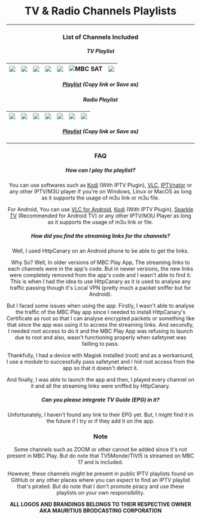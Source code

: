 <img src="https://github.com/tangymc/mbcchannels/blob/main/logos/mbc.png?raw=true" title="" alt="" data-align="center">

<center> <h1> TV & Radio Channels Playlists</h1> </center>

---

<center>
<h3>List of Channels Included</h3>
</center>

<center>
<h5>
TV Playlist
</h5>
</center>

| ![](https://github.com/tangymc/mbcchannels/raw/main/logos/tvchannels/mbc1.png) | ![](https://github.com/tangymc/mbcchannels/raw/main/logos/tvchannels/mbc2.png) | ![](https://github.com/tangymc/mbcchannels/raw/main/logos/tvchannels/mbc3.png) | ![](https://github.com/tangymc/mbcchannels/raw/main/logos/tvchannels/mbc4.png) | ![](https://github.com/tangymc/mbcchannels/raw/main/logos/tvchannels/mbc5.png) | ![MBC SAT](https://github.com/tangymc/mbcchannels/raw/main/logos/tvchannels/mbcsat.png) | ![](https://github.com/tangymc/mbcchannels/raw/main/logos/tvchannels/mbc17.png) |
| ------------------------------------------------------------------------------ | ------------------------------------------------------------------------------ | ------------------------------------------------------------------------------ | ------------------------------------------------------------------------------ | ------------------------------------------------------------------------------ | --------------------------------------------------------------------------------------- | ------------------------------------------------------------------------------- |

<center>   
<h5>
<a href="https://raw.githubusercontent.com/tangymc/mbcchannels/main/playlists/tvchannels.m3u">Playlist</a>
(Copy link or Save as)
</h5>
</center>

<center>
<h5>
Radio Playlist
</h5>
</center>

| ![](https://github.com/tangymc/mbcchannels/raw/main/logos/radiochannels/best_fm_live_100.png) | ![](https://github.com/tangymc/mbcchannels/raw/main/logos/radiochannels/kool_fm_100.png) | ![](https://github.com/tangymc/mbcchannels/raw/main/logos/radiochannels/nrj_logo.png) | ![](https://github.com/tangymc/mbcchannels/raw/main/logos/radiochannels/radio_maurice_100.png) | ![](https://github.com/tangymc/mbcchannels/raw/main/logos/radiochannels/radio_mauritius_100.png) | ![](https://github.com/tangymc/mbcchannels/raw/main/logos/radiochannels/rodfm_logo_white.png) | ![](https://github.com/tangymc/mbcchannels/raw/main/logos/radiochannels/taal_fm_100.png) |
| --------------------------------------------------------------------------------------------- | ---------------------------------------------------------------------------------------- | ------------------------------------------------------------------------------------- | ---------------------------------------------------------------------------------------------- | ------------------------------------------------------------------------------------------------ | --------------------------------------------------------------------------------------------- | ---------------------------------------------------------------------------------------- |

<center>   
<h5>
<a href="https://raw.githubusercontent.com/tangymc/mbcchannels/main/playlists/radiochannels.m3u">Playlist</a>
(Copy link or Save as)
</h5>

---

<center>
<h3>FAQ</h3>
</center>

##### How can I play the playlist?

You can use softwares such as [Kodi](https://kodi.tv) (With IPTV Plugin), [VLC](https://www.videolan.org/vlc), [IPTVnator](https://github.com/4gray/iptvnator) or any other IPTV/M3U player if you're on Windows, Linux or MacOS as long as it supports the usage of m3u link or m3u file.

For Android, You can use [VLC for Android](https://www.videolan.org/vlc/download-android.html), [Kodi](https://kodi.tv/download/android) (With IPTV Plugin), [Sparkle TV](https://sites.google.com/view/sparkleplayer/) (Recommended for Android TV) or any other IPTV/M3U Player as long as it supports the usage of m3u link or file.

##### How did you find the streaming links for the channels?

Well, I used HttpCanary on an Android phone to be able to get the links.

Why So? Well, In older versions of MBC Play App, The streaming links to each channels were in the app's code. But in newer versions, the new links were completely removed from the app's code and I wasn't able to find it. This is when I had the idea to use HttpCanary as it is used to analyse any traffic passing though it's Local VPN (pretty much a packet sniffer but for Android).

But I faced some issues when using the app. Firstly, I wasn't able to analyse the traffic of the MBC Play app since I needed to install HttpCanary's Certificate as root so that I can analyse encrypted packets or something like that since the app was using it to access the streaming links. And secondly, I needed root access to do it and the MBC Play App was refusing to launch due to root and also, wasn't functioning properly when safetynet was failling to pass.

Thankfully, I had a device with Magisk installed (root) and as a workaround, I use a module to successfully pass safetynet and I hid root access from the app so that it doesn't detect it.

And finally, I was able to launch the app and then, I played every channel on it and all the streaming links were sniffed by HttpCanary.

##### Can you please integrate TV Guide (EPG) in it?

Unfortunately, I haven't found any link to their EPG yet. But, I might find it in the future if I try or if they add it on the app.

<center>
<h3>Note</h3>
</center>

Some channels such as ZOOM or other cannot be added since it's not present in MBC Play. But do note that TV5Monde/TIVI5 is streamed on MBC 17 and is included.

However, these channels might be present in public IPTV playlists found on GitHub or any other places where you can expect to find an IPTV playlist that's pirated. But do note that I don't promote piracy and use these playlists on your own responsibility.

**ALL LOGOS AND BRANDINGS BELONGS TO THEIR RESPECTIVE OWNER AKA MAURITIUS BRODCASTING CORPORATION**
